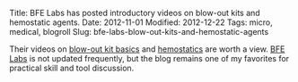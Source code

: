 Title: BFE Labs has posted introductory videos on blow-out kits and hemostatic agents. 
Date: 2012-11-01
Modified: 2012-12-22
Tags: micro, medical, blogroll
Slug: bfe-labs-blow-out-kits-and-hemostatic-agents

Their videos on [blow-out kit basics](http://bfelabs.com/2012/10/28/blowout-kit-basics-a-preface-to-hemostatic-agents/) and [hemostatics](http://bfelabs.com/2012/10/28/hemostatic-agents-myths-lies-facts-applications/) are worth a view. [BFE Labs](http://bfelabs.com/) is not updated frequently, but the blog remains one of my favorites for practical skill and tool discussion.
